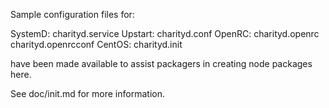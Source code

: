 Sample configuration files for:

SystemD: charityd.service
Upstart: charityd.conf
OpenRC:  charityd.openrc
         charityd.openrcconf
CentOS:  charityd.init

have been made available to assist packagers in creating node packages here.

See doc/init.md for more information.
